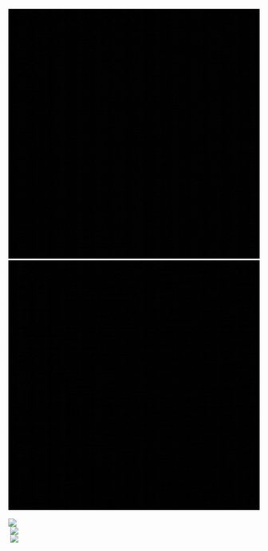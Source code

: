 <p align="center">
<img alt="header-cover" src="https://github.com/Gurubalan-GIT/Gurubalan-GIT/blob/master/assets/cover.gif" width="100%" height="500" />
<img alt="header-cover" src="https://github.com/Gurubalan-GIT/Gurubalan-GIT/blob/master/assets/about-cover.gif" width="100%" height="500" />
</p>

<p align="center">
<a href="https://github.com/Gurubalan-GIT/">
  <img align="left" src="https://github-readme-stats.vercel.app/api/top-langs/?username=gurubalan-git&count_private=true&theme=dark" width="380"/>
</a>

<a href="https://github.com/Gurubalan-GIT/">
  <img align="right" src="https://github-readme-stats.vercel.app/api?username=gurubalan-git&count_private=true&show_icons=true&theme=dark&show_owner=true&hide=issues" width="500"/>
</a>

<a href="https://github.com/Gurubalan-GIT/CCC">
  <img align="right" src="https://github-readme-stats.vercel.app/api/pin/?username=gurubalan-git&repo=ccc&hide_border=true&theme=dark&show_owner=true" width="500"/>
</a>
</p>
